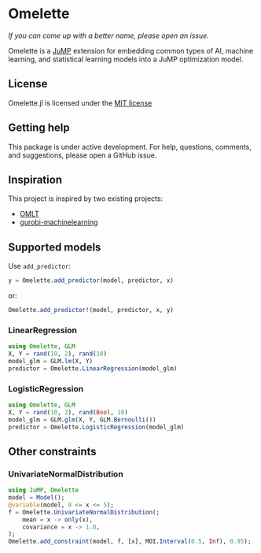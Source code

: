 # Omelette

_If you can come up with a better name, please open an issue._

Omelette is a [JuMP](https://jump.dev) extension for embedding common types of
AI, machine learning, and statistical learning models into a JuMP optimization
model.

## License

Omelette.jl is licensed under the [MIT license](https://github.com/lanl-ansi/jump-ml/blob/main/LICENSE.md)

## Getting help

This package is under active development. For help, questions, comments, and
suggestions, please open a GitHub issue.

## Inspiration

This project is inspired by two existing projects:

 * [OMLT](https://github.com/cog-imperial/OMLT)
 * [gurobi-machinelearning](https://github.com/Gurobi/gurobi-machinelearning)

## Supported models

Use `add_predictor`:
```julia
y = Omelette.add_predictor(model, predictor, x)
```
or:
```julia
Omelette.add_predictor!(model, predictor, x, y)
```

### LinearRegression

```julia
using Omelette, GLM
X, Y = rand(10, 2), rand(10)
model_glm = GLM.lm(X, Y)
predictor = Omelette.LinearRegression(model_glm)
```

### LogisticRegression

```julia
using Omelette, GLM
X, Y = rand(10, 2), rand(Bool, 10)
model_glm = GLM.glm(X, Y, GLM.Bernoulli())
predictor = Omelette.LogisticRegression(model_glm)
```

## Other constraints

### UnivariateNormalDistribution
```julia
using JuMP, Omelette
model = Model();
@variable(model, 0 <= x <= 5);
f = Omelette.UnivariateNormalDistribution(;
    mean = x -> only(x),
    covariance = x -> 1.0,
);
Omelette.add_constraint(model, f, [x], MOI.Interval(0.5, Inf), 0.95);
```

